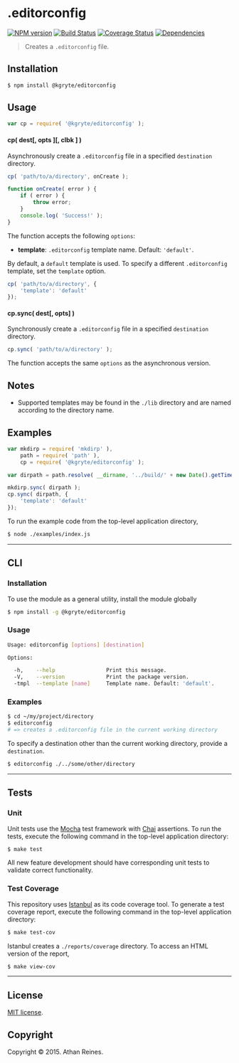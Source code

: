 .editorconfig
=========
[![NPM version][npm-image]][npm-url] [![Build Status][travis-image]][travis-url] [![Coverage Status][codecov-image]][codecov-url] [![Dependencies][dependencies-image]][dependencies-url]

> Creates a `.editorconfig` file.


## Installation

``` bash
$ npm install @kgryte/editorconfig
```


## Usage

``` javascript
var cp = require( '@kgryte/editorconfig' );
```

#### cp( dest[, opts ][, clbk ] )

Asynchronously create a `.editorconfig` file in a specified `destination` directory.

``` javascript
cp( 'path/to/a/directory', onCreate );

function onCreate( error ) {
	if ( error ) {
		throw error;
	}
	console.log( 'Success!' );
}
```

The function accepts the following `options`:
*	__template__: `.editorconfig` template name. Default: `'default'`.

By default, a `default` template is used. To specify a different `.editorconfig` template, set the `template` option.

``` javascript
cp( 'path/to/a/directory', {
	'template': 'default'
});
```



#### cp.sync( dest[, opts] )

Synchronously create a `.editorconfig` file in a specified `destination` directory.

``` javascript
cp.sync( 'path/to/a/directory' );
```

The function accepts the same `options` as the asynchronous version.


## Notes

* 	Supported templates may be found in the `./lib` directory and are named according to the directory name.


## Examples

``` javascript
var mkdirp = require( 'mkdirp' ),
	path = require( 'path' ),
	cp = require( '@kgryte/editorconfig' );

var dirpath = path.resolve( __dirname, '../build/' + new Date().getTime() );

mkdirp.sync( dirpath );
cp.sync( dirpath, {
	'template': 'default'
});
```

To run the example code from the top-level application directory,

``` bash
$ node ./examples/index.js
```

---
## CLI


### Installation

To use the module as a general utility, install the module globally

``` bash
$ npm install -g @kgryte/editorconfig
```


### Usage

``` bash
Usage: editorconfig [options] [destination]

Options:

  -h,    --help                Print this message.
  -V,    --version             Print the package version.
  -tmpl  --template [name]     Template name. Default: 'default'.
```


### Examples

``` bash
$ cd ~/my/project/directory
$ editorconfig
# => creates a .editorconfig file in the current working directory
```

To specify a destination other than the current working directory, provide a `destination`.

``` bash
$ editorconfig ./../some/other/directory
```



---
## Tests

### Unit

Unit tests use the [Mocha](http://mochajs.org/) test framework with [Chai](http://chaijs.com) assertions. To run the tests, execute the following command in the top-level application directory:

``` bash
$ make test
```

All new feature development should have corresponding unit tests to validate correct functionality.


### Test Coverage

This repository uses [Istanbul](https://github.com/gotwarlost/istanbul) as its code coverage tool. To generate a test coverage report, execute the following command in the top-level application directory:

``` bash
$ make test-cov
```

Istanbul creates a `./reports/coverage` directory. To access an HTML version of the report,

``` bash
$ make view-cov
```


---
## License

[MIT license](http://opensource.org/licenses/MIT).


## Copyright

Copyright &copy; 2015. Athan Reines.


[npm-image]: http://img.shields.io/npm/v/@kgryte/editorconfig.svg
[npm-url]: https://npmjs.org/package/@kgryte/editorconfig

[travis-image]: http://img.shields.io/travis/kgryte/editorconfig/master.svg
[travis-url]: https://travis-ci.org/kgryte/editorconfig

[codecov-image]: https://img.shields.io/codecov/c/github/kgryte/editorconfig/master.svg
[codecov-url]: https://codecov.io/github/kgryte/editorconfig?branch=master

[dependencies-image]: http://img.shields.io/david/kgryte/editorconfig.svg
[dependencies-url]: https://david-dm.org/kgryte/editorconfig

[dev-dependencies-image]: http://img.shields.io/david/dev/kgryte/editorconfig.svg
[dev-dependencies-url]: https://david-dm.org/dev/kgryte/editorconfig

[github-issues-image]: http://img.shields.io/github/issues/kgryte/editorconfig.svg
[github-issues-url]: https://github.com/kgryte/editorconfig/issues
